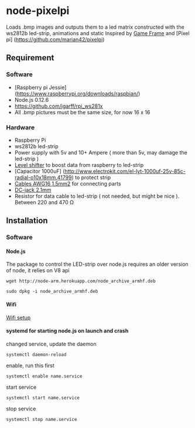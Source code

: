 # node-pixelpi
Loads .bmp images and outputs them to a led matrix constructed with the ws2812b led-strip, animations and static
Inspired by [Game Frame](http://ledseq.com/) and [Pixel pi] (https://github.com/marian42/pixelpi)

## Requirement
### Software
* [Raspberry pi Jessie] (https://www.raspberrypi.org/downloads/raspbian/)
* Node.js 0.12.6
* https://github.com/jgarff/rpi_ws281x
* All .bmp pictures must be the same size, for now 16 x 16

### Hardware
* Raspberry Pi
* ws2812b led-strip
* Power supply with 5v and 10+ Ampere ( more than 5v, may damage the led-strip )
* [Level shifter](https://www.adafruit.com/products/757) to boost data from raspberry to led-strip
* [Capacitor 1000uF] (http://www.electrokit.com/el-lyt-1000uf-25v-85c-radial-o10x18mm.41799) to protect strip
* [Cables AWG16 1.5mm2](http://www.electrokit.com/rk-1-5mm2-rod-m.53223) for connecting parts
* [DC-jack 2.1mm](http://www.electrokit.com/dcjack-2-1mm-pcb-stift.52793)
* Resistor for data cable to led-strip ( not needed, but might be nice ). Between 220 and 470 Ω

## Installation
### Software
#### Node.js
The package to control the LED-strip over node.js requires an older version of node, it relies on V8 api

```
wget http://node-arm.herokuapp.com/node_archive_armhf.deb
```
```
sudo dpkg -i node_archive_armhf.deb
```

#### Wifi
[Wifi setup](https://www.raspberrypi.org/documentation/configuration/wireless/wireless-cli.md)

#### systemd for starting node.js on launch and crash

changed service, update the daemon
```
systemctl daemon-reload   
```
enable, run this first
```
systemctl enable name.service
```
start service
```
systemctl start name.service
```
stop service
```
systemctl stop name.service
```

